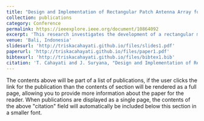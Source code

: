 ```yaml
---
title: "Design and Implementation of Rectangular Patch Antenna Array for Uplink and Downlink in The Starlink Low Earth Orbit Satellite Communications System"
collection: publications
category: Conference
permalink: https://ieeexplore.ieee.org/document/10864092
excerpt: 'This research investigates the development of a rectangular microstrip antenna array, employing an aperture coupled patch feeding technique, specifically designed to facilitate communication between ground stations and Low Earth Orbit (LEO) satellites, operating across the X-band and Ku-band frequencies (10.7-12.7 GHz for downlink and 14-14.5 GHz for uplink). Microstrip antennas, characterized by thin metallic patches on a dielectric substrate, known for their compact size and ease of integration, aim to improve coverage and signal quality from Starlink satellites. Simulations in CST Studio Suite optimized key parameters, resulting in a return loss below -10 dB and VSWR below 2, indicating effective impedance matching. The antenna demonstrated gains of 15.33 dBi for downlink and 12 dBi for uplink, with a half-power beamwidth (HPBW) of 6.3 to 7.7 degrees. Fabrication results confirmed a downlink gain of 15.2 dBi and an uplink gain of 12 dBi, with an HPBW of 5°. The design maintains acceptable side-lobe levels from -8.7 dB to -12.8 dB. The prototype meets expected specifications and future research on antenna arrays, high-power amplifiers (HPA), and low-noise amplifiers (LNA) could expand internet access in underserved regions of Indonesia, considering both social and economic factors'
venue: 'Bali, Indonesia'
slidesurl: 'http://triskacahayati.github.io/files/slides1.pdf'
paperurl: 'http://triskacahayati.github.io/files/paper1.pdf'
bibtexurl: 'http://triskacahayati.github.io/files/bibtex1.bib'
citation: 'T. Cahayati and J. Suryana, "Design and Implementation of Rectangular Patch Antenna Array for Uplink and Downlink in The Starlink Low Earth Orbit Satellite Communications System," 2024 18th International Conference on Telecommunication Systems, Services, and Applications (TSSA), Bali, Indonesia, 2024, pp. 1-5, doi: 10.1109/TSSA63730.2024.10864092.'
---
```

The contents above will be part of a list of publications, if the user clicks the link for the publication than the contents of section will be rendered as a full page, allowing you to provide more information about the paper for the reader. When publications are displayed as a single page, the contents of the above "citation" field will automatically be included below this section in a smaller font.

